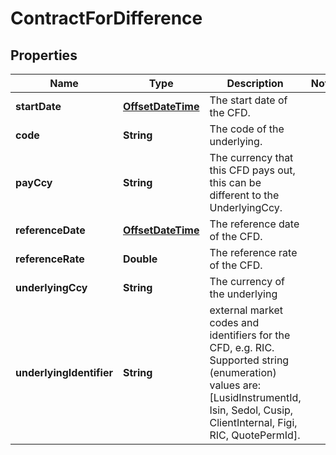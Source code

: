 

# ContractForDifference

## Properties

Name | Type | Description | Notes
------------ | ------------- | ------------- | -------------
**startDate** | [**OffsetDateTime**](OffsetDateTime.md) | The start date of the CFD. | 
**code** | **String** | The code of the underlying. | 
**payCcy** | **String** | The currency that this CFD pays out, this can be different to the UnderlyingCcy. | 
**referenceDate** | [**OffsetDateTime**](OffsetDateTime.md) | The reference date of the CFD. | 
**referenceRate** | **Double** | The reference rate of the CFD. | 
**underlyingCcy** | **String** | The currency of the underlying | 
**underlyingIdentifier** | **String** | external market codes and identifiers for the CFD, e.g. RIC.  Supported string (enumeration) values are: [LusidInstrumentId, Isin, Sedol, Cusip, ClientInternal, Figi, RIC, QuotePermId]. | 



